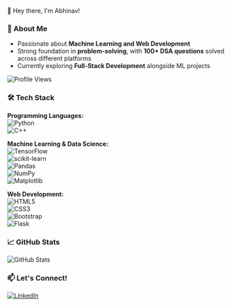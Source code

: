 👋 Hey there, I'm Abhinav!  

### 🚀 About Me  
- Passionate about **Machine Learning and Web Development**  
- Strong foundation in **problem-solving**, with **100+ DSA questions** solved across different platforms  
- Currently exploring **Full-Stack Development** alongside ML projects

![Profile Views](https://komarev.com/ghpvc/?username=your-github-username&color=blue)


### 🛠 Tech Stack  
**Programming Languages:**  
![Python](https://img.shields.io/badge/Python-3776AB?style=for-the-badge&logo=python&logoColor=white)  
![C++](https://img.shields.io/badge/C++-00599C?style=for-the-badge&logo=cplusplus&logoColor=white)  

**Machine Learning & Data Science:**  
![TensorFlow](https://img.shields.io/badge/TensorFlow-FF6F00?style=for-the-badge&logo=tensorflow&logoColor=white)  
![scikit-learn](https://img.shields.io/badge/Scikit--learn-F7931E?style=for-the-badge&logo=scikitlearn&logoColor=white)  
![Pandas](https://img.shields.io/badge/Pandas-150458?style=for-the-badge&logo=pandas&logoColor=white)  
![NumPy](https://img.shields.io/badge/Numpy-013243?style=for-the-badge&logo=numpy&logoColor=white)  
![Matplotlib](https://img.shields.io/badge/Matplotlib-11557C?style=for-the-badge&logo=plotly&logoColor=white)  

**Web Development:**  
![HTML5](https://img.shields.io/badge/HTML5-E34F26?style=for-the-badge&logo=html5&logoColor=white)  
![CSS3](https://img.shields.io/badge/CSS3-1572B6?style=for-the-badge&logo=css3&logoColor=white)  
![Bootstrap](https://img.shields.io/badge/Bootstrap-563D7C?style=for-the-badge&logo=bootstrap&logoColor=white)  
![Flask](https://img.shields.io/badge/Flask-000000?style=for-the-badge&logo=flask&logoColor=white)  

### 📈 GitHub Stats  
![GitHub Stats](https://github-readme-stats.vercel.app/api?username=abhinav23122021234&show_icons=true&theme=dark)    
### 📫 Let's Connect!  
[![LinkedIn](https://img.shields.io/badge/LinkedIn-0077B5?style=for-the-badge&logo=linkedin&logoColor=white)](https://www.linkedin.com/in/abhinav-sharma-4876b1282)  
